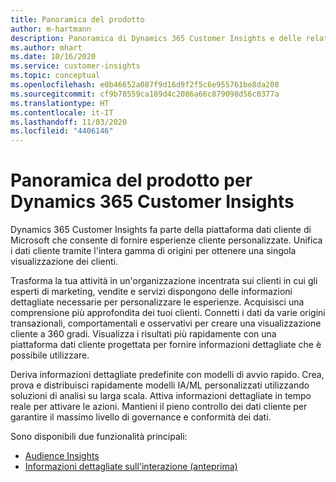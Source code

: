 ```yaml
---
title: Panoramica del prodotto
author: m-hartmann
description: Panoramica di Dynamics 365 Customer Insights e delle relative funzionalità.
ms.author: mhart
ms.date: 10/16/2020
ms.service: customer-insights
ms.topic: conceptual
ms.openlocfilehash: e0b46652a087f9d16d9f2f5c6e955761be8da208
ms.sourcegitcommit: cf9b78559ca189d4c2086a66c879098d56c0377a
ms.translationtype: HT
ms.contentlocale: it-IT
ms.lasthandoff: 11/03/2020
ms.locfileid: "4406146"
---
```

# <a name="product-overview-for-dynamics-365-customer-insights"></a>Panoramica del prodotto per Dynamics 365 Customer Insights

Dynamics 365 Customer Insights fa parte della piattaforma dati cliente di Microsoft che consente di fornire esperienze cliente personalizzate. Unifica i dati cliente tramite l'intera gamma di origini per ottenere una singola visualizzazione dei clienti. 

Trasforma la tua attività in un'organizzazione incentrata sui clienti in cui gli esperti di marketing, vendite e servizi dispongono delle informazioni dettagliate necessarie per personalizzare le esperienze. Acquisisci una comprensione più approfondita dei tuoi clienti. Connetti i dati da varie origini transazionali, comportamentali e osservativi per creare una visualizzazione cliente a 360 gradi. Visualizza i risultati più rapidamente con una piattaforma dati cliente progettata per fornire informazioni dettagliate che è possibile utilizzare. 

Deriva informazioni dettagliate predefinite con modelli di avvio rapido. Crea, prova e distribuisci rapidamente modelli IA/ML personalizzati utilizzando soluzioni di analisi su larga scala. Attiva informazioni dettagliate in tempo reale per attivare le azioni. Mantieni il pieno controllo dei dati cliente per garantire il massimo livello di governance e conformità dei dati. 

Sono disponibili due funzionalità principali: 

- [Audience Insights](audience-insights/overview.md)
- [Informazioni dettagliate sull'interazione (anteprima)](engagement-insights/index.yml)
 